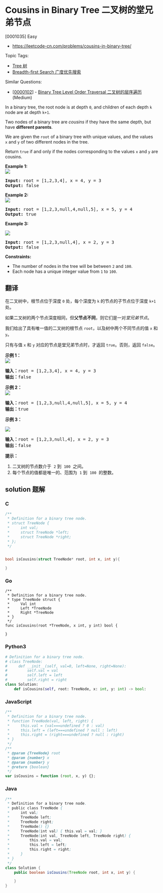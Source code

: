 # Cousins in Binary Tree 二叉树的堂兄弟节点

[0001035] Easy

- https://leetcode-cn.com/problems/cousins-in-binary-tree/

Topic Tags:

- [Tree 树](https://leetcode-cn.com/tag/tree/)
- [Breadth-first Search 广度优先搜索](https://leetcode-cn.com/tag/breadth-first-search/)

Similar Questions:

- [[0000102](https://leetcode-cn.com/problems/binary-tree-level-order-traversal/)] - [Binary Tree Level Order Traversal 二叉树的层序遍历](./0000102.binary-tree-level-order-traversal.md) (Medium)

In a binary tree, the root node is at depth `0`, and children of each depth `k` node are at depth `k+1`.

Two nodes of a binary tree are _cousins_ if they have the same depth, but have **different parents**.

We are given the `root` of a binary tree with unique values, and the values `x` and `y` of two different nodes in the tree.

Return `true` if and only if the nodes corresponding to the values `x` and `y` are cousins.

**Example 1:  
![](https://assets.leetcode.com/uploads/2019/02/12/q1248-01.png)**

<pre><strong>Input: </strong>root = <span id="example-input-1-1">[1,2,3,4]</span>, x = <span id="example-input-1-2">4</span>, y = <span id="example-input-1-3">3</span>
<strong>Output: </strong><span id="example-output-1">false</span>
</pre>

**Example 2:  
![](https://assets.leetcode.com/uploads/2019/02/12/q1248-02.png)**

<pre><strong>Input: </strong>root = <span id="example-input-2-1">[1,2,3,null,4,null,5]</span>, x = <span id="example-input-2-2">5</span>, y = <span id="example-input-2-3">4</span>
<strong>Output: </strong><span id="example-output-2">true</span>
</pre>

**Example 3:**

**![](https://assets.leetcode.com/uploads/2019/02/13/q1248-03.png)**

<pre><strong>Input: </strong>root = <span id="example-input-3-1">[1,2,3,null,4]</span>, x = 2, y = 3
<strong>Output: </strong><span id="example-output-3">false</span>
</pre>

**Constraints:**

- The number of nodes in the tree will be between `2` and `100`.
- Each node has a unique integer value from `1` to `100`.

## 翻译

在二叉树中，根节点位于深度 `0` 处，每个深度为 `k` 的节点的子节点位于深度 `k+1` 处。

如果二叉树的两个节点深度相同，但**父节点不同**，则它们是一对*堂兄弟节点*。

我们给出了具有唯一值的二叉树的根节点 `root`，以及树中两个不同节点的值 `x` 和 `y`。

只有与值 `x` 和 `y` 对应的节点是堂兄弟节点时，才返回 `true`。否则，返回 `false`。

**示例 1：  
![](https://assets.leetcode-cn.com/aliyun-lc-upload/uploads/2019/02/16/q1248-01.png)**

<pre><strong>输入：</strong>root = [1,2,3,4], x = 4, y = 3
<strong>输出：</strong>false
</pre>

**示例 2：  
![](https://assets.leetcode-cn.com/aliyun-lc-upload/uploads/2019/02/16/q1248-02.png)**

<pre><strong>输入：</strong>root = [1,2,3,null,4,null,5], x = 5, y = 4
<strong>输出：</strong>true
</pre>

**示例 3：**

**![](https://assets.leetcode-cn.com/aliyun-lc-upload/uploads/2019/02/16/q1248-03.png)**

<pre><strong>输入：</strong>root = [1,2,3,null,4], x = 2, y = 3
<strong>输出：</strong>false</pre>

**提示：**

1.  二叉树的节点数介于  `2` 到  `100`  之间。
2.  每个节点的值都是唯一的、范围为  `1` 到  `100`  的整数。

## solution 题解

### C

```c
/**
 * Definition for a binary tree node.
 * struct TreeNode {
 *     int val;
 *     struct TreeNode *left;
 *     struct TreeNode *right;
 * };
 */


bool isCousins(struct TreeNode* root, int x, int y){

}
```

### Go

```golang
/**
 * Definition for a binary tree node.
 * type TreeNode struct {
 *     Val int
 *     Left *TreeNode
 *     Right *TreeNode
 * }
 */
func isCousins(root *TreeNode, x int, y int) bool {

}
```

### Python3

```python
# Definition for a binary tree node.
# class TreeNode:
#     def __init__(self, val=0, left=None, right=None):
#         self.val = val
#         self.left = left
#         self.right = right
class Solution:
    def isCousins(self, root: TreeNode, x: int, y: int) -> bool:

```

### JavaScript

```javascript
/**
 * Definition for a binary tree node.
 * function TreeNode(val, left, right) {
 *     this.val = (val===undefined ? 0 : val)
 *     this.left = (left===undefined ? null : left)
 *     this.right = (right===undefined ? null : right)
 * }
 */
/**
 * @param {TreeNode} root
 * @param {number} x
 * @param {number} y
 * @return {boolean}
 */
var isCousins = function (root, x, y) {};
```

### Java

```java
/**
 * Definition for a binary tree node.
 * public class TreeNode {
 *     int val;
 *     TreeNode left;
 *     TreeNode right;
 *     TreeNode() {}
 *     TreeNode(int val) { this.val = val; }
 *     TreeNode(int val, TreeNode left, TreeNode right) {
 *         this.val = val;
 *         this.left = left;
 *         this.right = right;
 *     }
 * }
 */
class Solution {
    public boolean isCousins(TreeNode root, int x, int y) {

    }
}
```
